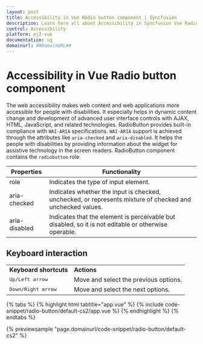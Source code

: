 ```yaml
---
layout: post
title: Accessibility in Vue Radio button component | Syncfusion
description: Learn here all about Accessibility in Syncfusion Vue Radio button component of Syncfusion Essential JS 2 and more.
control: Accessibility 
platform: ej2-vue
documentation: ug
domainurl: ##DomainURL##
---
```


# Accessibility in Vue Radio button component

The web accessibility makes web content and web applications more accessible for people with disabilities. It especially helps in dynamic content change and development of advanced user interface controls with AJAX, HTML, JavaScript, and related technologies. RadioButton provides built-in compliance with `WAI-ARIA` specifications. `WAI-ARIA` support is achieved through the attributes like `aria-checked` and `aria-disabled`. It helps the people with disabilities by providing information about the widget for assistive technology in the screen readers. RadioButton component contains the `radiobutton` role.

| Properties | Functionality |
| ------------ | ----------------------- |
| role | Indicates the type of input element. |
| aria-checked | Indicates whether the input is checked, unchecked, or represents mixture of checked and unchecked values. |
| aria-disabled | Indicates that the element is perceivable but disabled, so it is not editable or otherwise operable. |

## Keyboard interaction

<!-- markdownlint-disable MD033 -->
<table>
<tr>
<td>
<b>Keyboard shortcuts</b></td><td>
<b>Actions</b></td></tr>
<tr>
<td>
<kbd>Up/Left arrow</kbd></td><td>
Move and select the previous options.</td></tr>
<tr>
<td>
<kbd>Down/Right arrow</kbd></td><td>
Move and select the next options.</td></tr>
</table>

{% tabs %}
{% highlight html tabtitle="app.vue" %}
{% include code-snippet/radio-button/default-cs2/app.vue %}
{% endhighlight %}
{% endtabs %}
        
{% previewsample "page.domainurl/code-snippet/radio-button/default-cs2" %}